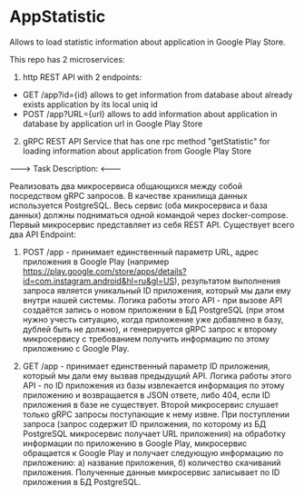 # AppStatistic
Allows to load statistic information about application in Google Play Store.

This repo has 2 microservices:
1) http REST API with 2 endpoints:
 - GET /app?id={id} allows to get information from database about already exists application by its local uniq id
 - POST /app?URL={url} allows to add information about application in database by application url in Google Play Store
2) gRPC REST API Service that has one rpc method "getStatistic" for loading information about application from Google Play Store

---> Task Description: <---

Реализовать два микросервиса общающихся между собой посредством gRPC запросов. В качестве хранилища данных используется PostgreSQL. Весь сервис (оба микросервиса и база данных) должны подниматься одной командой через docker-compose.
Первый микросервис представляет из себя REST API. Существует всего два API Endpoint:

1) POST /app - принимает единственный параметр URL, адрес приложения в Google Play (например https://play.google.com/store/apps/details?id=com.instagram.android&hl=ru&gl=US), результатом выполнения запроса является уникальный ID приложения, который мы дали ему внутри нашей системы. Логика работы этого API - при вызове API создаётся запись о новом приложении в БД PostgreSQL (при этом нужно учесть ситуацию, когда приложение уже добавлено в базу, дублей быть не должно), и генерируется gRPC запрос к второму микросервису с требованием получить информацию по этому приложению с Google Play.

2) GET /app - принимает единственный параметр ID приложения, который мы дали ему вызвав предыдущий API. Логика работы этого API - по ID приложения из базы извлекается информация по этому приложению и возвращается в JSON ответе, либо 404, если ID приложения в базе не существует.
Второй микросервис слушает только gRPC запросы поступающие к нему извне. При поступлении запроса (запрос содержит ID приложения, по которому из БД PostgreSQL микросервис получает URL приложения) на обработку информации по приложению в Google Play, микросервис обращается к Google Play и получает следующую информацию по приложению: а) название приложения, б) количество скачиваний приложения. Полученные данные микросервис записывает по ID приложения в БД PostgreSQL.
